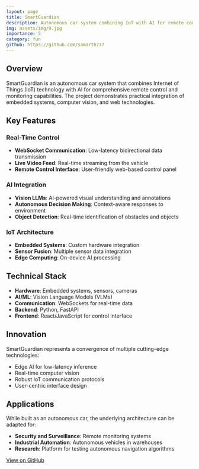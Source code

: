 ```yaml
---
layout: page
title: SmartGuardian
description: Autonomous car system combining IoT with AI for remote control and monitoring
img: assets/img/9.jpg
importance: 5
category: fun
github: https://github.com/samarth777
---
```


## Overview

SmartGuardian is an autonomous car system that combines Internet of Things (IoT) technology with AI for comprehensive remote control and monitoring capabilities. The project demonstrates practical integration of embedded systems, computer vision, and web technologies.

## Key Features

### Real-Time Control

- **WebSocket Communication**: Low-latency bidirectional data transmission
- **Live Video Feed**: Real-time streaming from the vehicle
- **Remote Control Interface**: User-friendly web-based control panel

### AI Integration

- **Vision LLMs**: AI-powered visual understanding and annotations
- **Autonomous Decision Making**: Context-aware responses to environment
- **Object Detection**: Real-time identification of obstacles and objects

### IoT Architecture

- **Embedded Systems**: Custom hardware integration
- **Sensor Fusion**: Multiple sensor data integration
- **Edge Computing**: On-device AI processing

## Technical Stack

- **Hardware**: Embedded systems, sensors, cameras
- **AI/ML**: Vision Language Models (VLMs)
- **Communication**: WebSockets for real-time data
- **Backend**: Python, FastAPI
- **Frontend**: React/JavaScript for control interface

## Innovation

SmartGuardian represents a convergence of multiple cutting-edge technologies:

- Edge AI for low-latency inference
- Real-time computer vision
- Robust IoT communication protocols
- User-centric interface design

## Applications

While built as an autonomous car, the underlying architecture can be adapted for:

- **Security and Surveillance**: Remote monitoring systems
- **Industrial Automation**: Autonomous vehicles in warehouses
- **Research**: Platform for testing autonomous navigation algorithms

[View on GitHub](https://github.com/samarth777)
